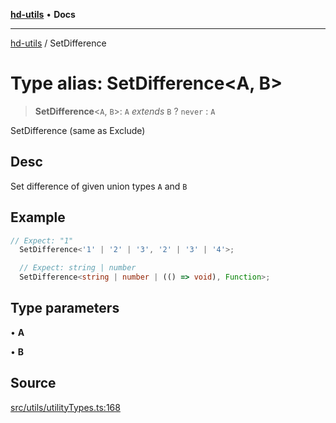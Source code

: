 [**hd-utils**](../README.md) • **Docs**

***

[hd-utils](../globals.md) / SetDifference

# Type alias: SetDifference\<A, B\>

> **SetDifference**\<`A`, `B`\>: `A` *extends* `B` ? `never` : `A`

SetDifference (same as Exclude)

## Desc

Set difference of given union types `A` and `B`

## Example

```ts
// Expect: "1"
  SetDifference<'1' | '2' | '3', '2' | '3' | '4'>;

  // Expect: string | number
  SetDifference<string | number | (() => void), Function>;
```

## Type parameters

• **A**

• **B**

## Source

[src/utils/utilityTypes.ts:168](https://github.com/AhmadHddad/h-utils/blob/5c76ff5de068cee019fc632d9da2e395721bb48f/src/utils/utilityTypes.ts#L168)
